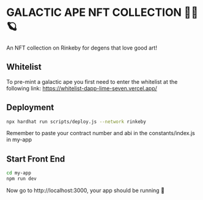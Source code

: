 
# GALACTIC APE NFT COLLECTION 🌌🦍🪐

An NFT collection on Rinkeby for degens that love good art!

## Whitelist

To pre-mint a galactic ape you first need to enter the whitelist at the following link:
https://whitelist-dapp-lime-seven.vercel.app/


## Deployment

```bash
npx hardhat run scripts/deploy.js --network rinkeby
```

Remember to paste your contract number and abi in the constants/index.js in my-app


## Start Front End


```bash
cd my-app
npm run dev
```

Now go to http://localhost:3000, your app should be running 🤘

